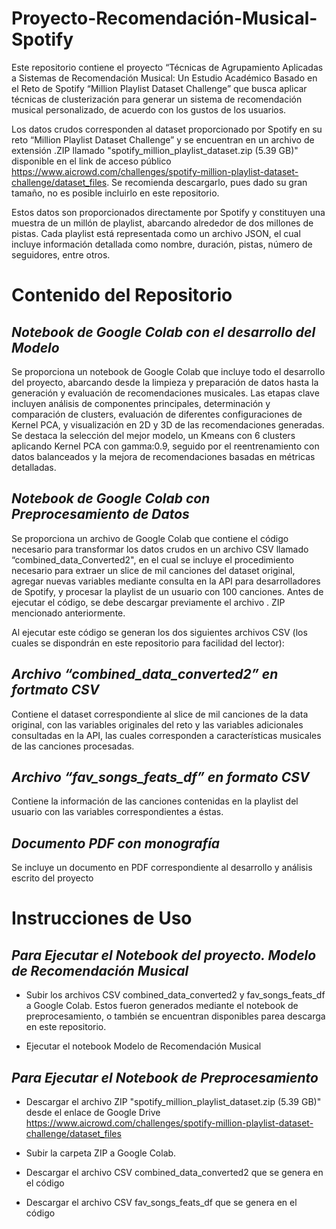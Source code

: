 # Proyecto-Recomendación-Musical-Spotify

Este repositorio contiene el proyecto “Técnicas de Agrupamiento Aplicadas a Sistemas de Recomendación Musical: Un Estudio Académico Basado en el Reto de Spotify “Million Playlist Dataset Challenge” que busca aplicar técnicas de clusterización para generar un sistema de recomendación musical personalizado, de acuerdo con los gustos de los usuarios. 

Los datos crudos corresponden al dataset proporcionado por Spotify en su reto “Million Playlist Dataset Challenge” y se encuentran en un archivo de extensión .ZIP llamado "spotify_million_playlist_dataset.zip (5.39 GB)" disponible en el link de acceso público https://www.aicrowd.com/challenges/spotify-million-playlist-dataset-challenge/dataset_files. Se recomienda descargarlo, pues dado su gran tamaño, no es posible incluirlo en este repositorio.

Estos datos son proporcionados directamente por Spotify y constituyen una muestra de un millón de playlist, abarcando alrededor de dos millones de pistas. Cada playlist está representada como un archivo JSON, el cual incluye información detallada como nombre, duración, pistas, número de seguidores, entre otros.

# Contenido del Repositorio

## *Notebook de Google Colab con el desarrollo del Modelo*

Se proporciona un notebook de Google Colab que incluye todo el desarrollo del proyecto, abarcando desde la limpieza y preparación de datos hasta la generación y evaluación de recomendaciones musicales. Las etapas clave incluyen análisis de componentes principales, determinación y comparación de clusters, evaluación de diferentes configuraciones de Kernel PCA, y visualización en 2D y 3D de las recomendaciones generadas. Se destaca la selección del mejor modelo, un Kmeans con 6 clusters aplicando Kernel PCA con gamma:0.9, seguido por el reentrenamiento con datos balanceados y la mejora de recomendaciones basadas en métricas detalladas.

## *Notebook de Google Colab con Preprocesamiento de Datos*

Se proporciona un archivo de Google Colab que contiene el código necesario para transformar los datos crudos en un archivo CSV llamado “combined_data_Converted2", en el cual se incluye el procedimiento necesario para extraer un slice de mil canciones del dataset original, agregar nuevas variables mediante consulta en la API para desarrolladores de Spotify, y procesar la playlist de un usuario con 100 canciones. Antes de ejecutar el código, se debe descargar previamente el archivo . ZIP mencionado anteriormente. 

Al ejecutar este código se generan los dos siguientes archivos CSV (los cuales se dispondrán en este repositorio para facilidad del lector): 

## *Archivo “combined_data_converted2” en fortmato CSV*

Contiene el dataset correspondiente al slice de mil canciones de la data original, con las variables originales del reto y las variables adicionales consultadas en la API, las cuales corresponden a características musicales de las canciones procesadas. 

## *Archivo “fav_songs_feats_df” en formato CSV*

Contiene la información de las canciones contenidas en la playlist del usuario con las variables correspondientes a éstas. 

## *Documento PDF con monografía*

Se incluye un documento en PDF correspondiente al desarrollo y análisis escrito del proyecto

# Instrucciones de Uso

## *Para Ejecutar el Notebook del proyecto. Modelo de Recomendación Musical*

- Subir los archivos CSV combined_data_converted2 y fav_songs_feats_df a Google Colab. Estos fueron generados mediante el notebook de preprocesamiento, o también se encuentran disponibles parea descarga en este repositorio. 

- Ejecutar el notebook Modelo de Recomendación Musical

## *Para Ejecutar el Notebook de Preprocesamiento*

- Descargar el archivo ZIP "spotify_million_playlist_dataset.zip (5.39 GB)" desde el enlace de Google Drive https://www.aicrowd.com/challenges/spotify-million-playlist-dataset-challenge/dataset_files

- Subir la carpeta ZIP a Google Colab.

- Descargar el archivo CSV combined_data_converted2 que se genera en el código

- Descargar el archivo CSV fav_songs_feats_df que se genera en el código

